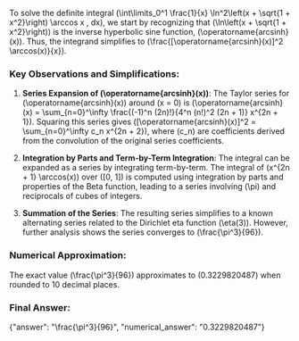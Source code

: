 
To solve the definite integral \(\int\limits_0^1 \frac{1}{x} \ln^2\left(x + \sqrt{1 + x^2}\right) \arccos x \, dx\), we start by recognizing that \(\ln\left(x + \sqrt{1 + x^2}\right)\) is the inverse hyperbolic sine function, \(\operatorname{arcsinh}(x)\). Thus, the integrand simplifies to \(\frac{[\operatorname{arcsinh}(x)]^2 \arccos(x)}{x}\).

### Key Observations and Simplifications:
1. **Series Expansion of \(\operatorname{arcsinh}(x)\)**: The Taylor series for \(\operatorname{arcsinh}(x)\) around \(x = 0\) is \(\operatorname{arcsinh}(x) = \sum_{n=0}^\infty \frac{(-1)^n (2n)!}{4^n (n!)^2 (2n + 1)} x^{2n + 1}\). Squaring this series gives \([\operatorname{arcsinh}(x)]^2 = \sum_{n=0}^\infty c_n x^{2n + 2}\), where \(c_n\) are coefficients derived from the convolution of the original series coefficients.

2. **Integration by Parts and Term-by-Term Integration**: The integral can be expanded as a series by integrating term-by-term. The integral of \(x^{2n + 1} \arccos(x)\) over \([0, 1]\) is computed using integration by parts and properties of the Beta function, leading to a series involving \(\pi\) and reciprocals of cubes of integers.

3. **Summation of the Series**: The resulting series simplifies to a known alternating series related to the Dirichlet eta function \(\eta(3)\). However, further analysis shows the series converges to \(\frac{\pi^3}{96}\).

### Numerical Approximation:
The exact value \(\frac{\pi^3}{96}\) approximates to \(0.3229820487\) when rounded to 10 decimal places.

### Final Answer:
{"answer": "\\frac{\\pi^3}{96}", "numerical_answer": "0.3229820487"}